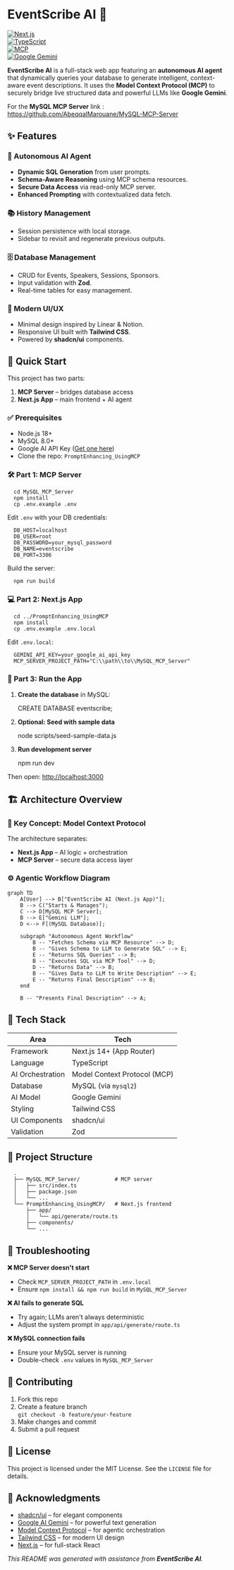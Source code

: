 # EventScribe AI 🎯

  [![Next.js](https://img.shields.io/badge/Next.js-14+-black?style=for-the-badge&logo=next.js&logoColor=white)](https://nextjs.org)  
  [![TypeScript](https://img.shields.io/badge/TypeScript-black?style=for-the-badge&logo=typescript&logoColor=white)](https://www.typescriptlang.org/)  
  [![MCP](https://img.shields.io/badge/MCP-Model%20Context%20Protocol-blue?style=for-the-badge)](https://modelcontextprotocol.io/)  
  [![Google Gemini](https://img.shields.io/badge/Google%20Gemini-AI-purple?style=for-the-badge&logo=google&logoColor=white)](https://ai.google.dev/)

  **EventScribe AI** is a full-stack web app featuring an **autonomous AI agent** that dynamically queries your database to generate intelligent, context-aware event descriptions. It uses the **Model Context Protocol (MCP)** to securely bridge live structured data and powerful LLMs like **Google Gemini**.
  
  For the **MySQL MCP Server** link : https://github.com/AbeqqalMarouane/MySQL-MCP-Server

  ## ✨ Features

  ### 🤖 Autonomous AI Agent
  - **Dynamic SQL Generation** from user prompts.
  - **Schema-Aware Reasoning** using MCP schema resources.
  - **Secure Data Access** via read-only MCP server.
  - **Enhanced Prompting** with contextualized data fetch.

  ### 📚 History Management
  - Session persistence with local storage.
  - Sidebar to revisit and regenerate previous outputs.

  ### 🗄️ Database Management
  - CRUD for Events, Speakers, Sessions, Sponsors.
  - Input validation with **Zod**.
  - Real-time tables for easy management.

  ### 🎨 Modern UI/UX
  - Minimal design inspired by Linear & Notion.
  - Responsive UI built with **Tailwind CSS**.
  - Powered by **shadcn/ui** components.

  ## 🚀 Quick Start

  This project has two parts:
  1. **MCP Server** – bridges database access
  2. **Next.js App** – main frontend + AI agent

  ### ✅ Prerequisites
  - Node.js 18+
  - MySQL 8.0+
  - Google AI API Key ([Get one here](https://ai.google.dev/gemini-api/docs/get-started/get-api-key))
  - Clone the repo: `PromptEnhancing_UsingMCP`

  ### 🛠️ Part 1: MCP Server

      cd MySQL_MCP_Server
      npm install
      cp .env.example .env

  Edit `.env` with your DB credentials:

      DB_HOST=localhost
      DB_USER=root
      DB_PASSWORD=your_mysql_password
      DB_NAME=eventscribe
      DB_PORT=3306

  Build the server:

      npm run build

  ### 💻 Part 2: Next.js App

      cd ../PromptEnhancing_UsingMCP
      npm install
      cp .env.example .env.local

  Edit `.env.local`:

      GEMINI_API_KEY=your_google_ai_api_key
      MCP_SERVER_PROJECT_PATH="C:\\path\\to\\MySQL_MCP_Server"

  ### 🧪 Part 3: Run the App

  1. **Create the database** in MySQL:

      CREATE DATABASE eventscribe;

  2. **Optional: Seed with sample data**

      node scripts/seed-sample-data.js

  3. **Run development server**

      npm run dev

  Then open: [http://localhost:3000](http://localhost:3000)

  ## 🏗️ Architecture Overview

  ### 🔑 Key Concept: Model Context Protocol

  The architecture separates:
  - **Next.js App** – AI logic + orchestration
  - **MCP Server** – secure data access layer

  ### ⚙️ Agentic Workflow Diagram

```mermaid
graph TD
    A[User] --> B["EventScribe AI (Next.js App)"];
    B --> C("Starts & Manages");
    C --> D[MySQL MCP Server];
    B --> E["Gemini LLM"];
    D <--> F[(MySQL Database)];

    subgraph "Autonomous Agent Workflow"
        B -- "Fetches Schema via MCP Resource" --> D;
        B -- "Gives Schema to LLM to Generate SQL" --> E;
        E -- "Returns SQL Queries" --> B;
        B -- "Executes SQL via MCP Tool" --> D;
        D -- "Returns Data" --> B;
        B -- "Gives Data to LLM to Write Description" --> E;
        E -- "Returns Final Description" --> B;
    end

    B -- "Presents Final Description" --> A;
```

  ## 🧱 Tech Stack

  | Area               | Tech                             |
  |--------------------|----------------------------------|
  | Framework          | Next.js 14+ (App Router)         |
  | Language           | TypeScript                       |
  | AI Orchestration   | Model Context Protocol (MCP)     |
  | Database           | MySQL (via `mysql2`)             |
  | AI Model           | Google Gemini                    |
  | Styling            | Tailwind CSS                     |
  | UI Components      | shadcn/ui                        |
  | Validation         | Zod                              |

  ## 📁 Project Structure

      .
      ├── MySQL_MCP_Server/           # MCP server
      │   ├── src/index.ts
      │   ├── package.json
      │   └── ...
      └── PromptEnhancing_UsingMCP/   # Next.js frontend
          ├── app/
          │   └── api/generate/route.ts
          ├── components/
          └── ...

  ## 🧯 Troubleshooting

  **❌ MCP Server doesn't start**  
  - Check `MCP_SERVER_PROJECT_PATH` in `.env.local`  
  - Ensure `npm install && npm run build` in `MySQL_MCP_Server`

  **❌ AI fails to generate SQL**  
  - Try again; LLMs aren't always deterministic  
  - Adjust the system prompt in `app/api/generate/route.ts`

  **❌ MySQL connection fails**  
  - Ensure your MySQL server is running  
  - Double-check `.env` values in `MySQL_MCP_Server`

  ## 🤝 Contributing

  1. Fork this repo
  2. Create a feature branch  
     `git checkout -b feature/your-feature`
  3. Make changes and commit
  4. Submit a pull request

  ## 📄 License

  This project is licensed under the MIT License. See the `LICENSE` file for details.

  ## 🙏 Acknowledgments

  - [shadcn/ui](https://ui.shadcn.com) – for elegant components  
  - [Google AI Gemini](https://ai.google.dev) – for powerful text generation  
  - [Model Context Protocol](https://modelcontextprotocol.io) – for agentic orchestration  
  - [Tailwind CSS](https://tailwindcss.com) – for modern UI design  
  - [Next.js](https://nextjs.org) – for full-stack React

  _This README was generated with assistance from **EventScribe AI**._

